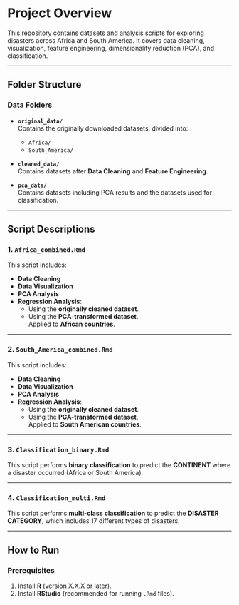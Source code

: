 # Project Overview

This repository contains datasets and analysis scripts for exploring disasters across Africa and South America. It covers data cleaning, visualization, feature engineering, dimensionality reduction (PCA), and classification.

---

## Folder Structure

### Data Folders
- **`original_data/`**  
  Contains the originally downloaded datasets, divided into:  
  - `Africa/`  
  - `South_America/`

- **`cleaned_data/`**  
  Contains datasets after **Data Cleaning** and **Feature Engineering**.

- **`pca_data/`**  
  Contains datasets including PCA results and the datasets used for classification.

---

## Script Descriptions

### 1. `Africa_combined.Rmd`  
This script includes:  
- **Data Cleaning**  
- **Data Visualization**  
- **PCA Analysis**  
- **Regression Analysis**:  
  - Using the **originally cleaned dataset**.  
  - Using the **PCA-transformed dataset**.  
Applied to **African countries**.

---

### 2. `South_America_combined.Rmd`  
This script includes:  
- **Data Cleaning**  
- **Data Visualization**  
- **PCA Analysis**  
- **Regression Analysis**:  
  - Using the **originally cleaned dataset**.  
  - Using the **PCA-transformed dataset**.  
Applied to **South American countries**.

---

### 3. `Classification_binary.Rmd`  
This script performs **binary classification** to predict the **CONTINENT** where a disaster occurred (Africa or South America).

---

### 4. `Classification_multi.Rmd`  
This script performs **multi-class classification** to predict the **DISASTER CATEGORY**, which includes 17 different types of disasters.

---

## How to Run

### Prerequisites

1. Install **R** (version X.X.X or later).  
2. Install **RStudio** (recommended for running `.Rmd` files).  



